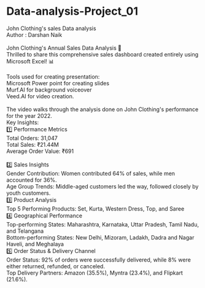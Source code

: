 # Data-analysis-Project_01
John Clothing's sales Data analysis
<br>
Author : Darshan Naik
<br>
<br>
John Clothing's Annual Sales Data Analysis 🎯
<br>
Thrilled to share this comprehensive sales dashboard created entirely using Microsoft Excel! 📊
<br>
<br>
Tools used for creating presentation:
<br>
Microsoft Power point for creating slides
<br>
Murf.AI for background voiceover
<br>
Veed.AI for video creation.
<br>
<br>
The video walks through the analysis done on John Clothing's performance for the year 2022.
<br>
Key Insights:
<br>
1️⃣ Performance Metrics
<br>
Total Orders: 31,047
<br>
Total Sales: ₹21.44M
<br>
Average Order Value: ₹691
<br>
<br>
2️⃣ Sales Insights
<br>
Gender Contribution: Women contributed 64% of sales, while men accounted for 36%.
<br>
Age Group Trends: Middle-aged customers led the way, followed closely by youth customers.
<br>
3️⃣ Product Analysis
<br>
Top 5 Performing Products: Set, Kurta, Western Dress, Top, and Saree
<br>
4️⃣ Geographical Performance
<br>
Top-performing States: Maharashtra, Karnataka, Uttar Pradesh, Tamil Nadu, and Telangana
<br>
Bottom-performing States: New Delhi, Mizoram, Ladakh, Dadra and Nagar Haveli, and Meghalaya
<br>
5️⃣ Order Status & Delivery Channel
<br>
Order Status: 92% of orders were successfully delivered, while 8% were either returned, refunded, or canceled.
<br>
Top Delivery Partners: Amazon (35.5%), Myntra (23.4%), and Flipkart (21.6%).
<br>

